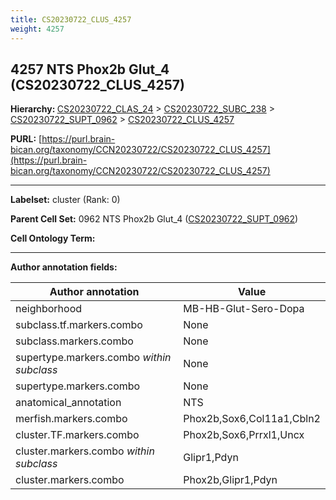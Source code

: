 ```yaml
---
title: CS20230722_CLUS_4257
weight: 4257
---
```

## 4257 NTS Phox2b Glut_4 (CS20230722_CLUS_4257)
<b>Hierarchy: </b>
[CS20230722_CLAS_24](../CS20230722_CLAS_24) >
[CS20230722_SUBC_238](../CS20230722_SUBC_238) >
[CS20230722_SUPT_0962](../CS20230722_SUPT_0962) >
[CS20230722_CLUS_4257](../CS20230722_CLUS_4257)

**PURL:** [https://purl.brain-bican.org/taxonomy/CCN20230722/CS20230722_CLUS_4257](https://purl.brain-bican.org/taxonomy/CCN20230722/CS20230722_CLUS_4257)

---


**Labelset:** cluster (Rank: 0)

**Parent Cell Set:** 0962 NTS Phox2b Glut_4 ([CS20230722_SUPT_0962](../CS20230722_SUPT_0962))



**Cell Ontology Term:** 

[MARKER GENES.]: #


---

[TRANSFERRED ANNOTATIONS.]: #


[AUTHOR ANNOTATION FIELDS.]: #


**Author annotation fields:**

| Author annotation | Value |
|-------------------|-------|
|neighborhood|MB-HB-Glut-Sero-Dopa|
|subclass.tf.markers.combo|None|
|subclass.markers.combo|None|
|supertype.markers.combo _within subclass_|None|
|supertype.markers.combo|None|
|anatomical_annotation|NTS|
|merfish.markers.combo|Phox2b,Sox6,Col11a1,Cbln2|
|cluster.TF.markers.combo|Phox2b,Sox6,Prrxl1,Uncx|
|cluster.markers.combo _within subclass_|Glipr1,Pdyn|
|cluster.markers.combo|Phox2b,Glipr1,Pdyn|
